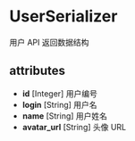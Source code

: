 # UserSerializer

用户 API 返回数据结构

## [](https://www.yuque.com/ruby-china/api/userserializer#attributes)attributes

* **id** [Integer] 用户编号
* **login** [String] 用户名
* **name** [String] 用户姓名
* **avatar_url** [String] 头像 URL



